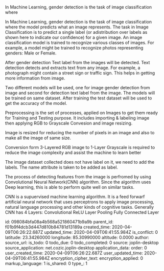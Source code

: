 In Machine Learning, gender detection is the task of image classification where

In Machine Learning, gender detection is the task of image classification where the model predicts what an image represents. The task in Image Classification is to predict a single label (or adistribution over labels as shown here to indicate our confidence) for a given image. An image classification model is trained to recognize various classes of images. For example, a model might be trained to recognize photos representing genders: Male or Female.

After gender detection Text label from the images will be detected. Text detection detects and extracts text from any image. For example, a photograph might contain a street sign or traffic sign. This helps in 
getting more information from image.

Two different models will be used, one for image gender detection from image and second for detection text label from the image. The models will be trained on same dataset. After training the test dataset will be used to get the accuracy of the model.



Preprocessing is the set of processes,  applied on Images to get them ready for Training and Testing purpose. It includes importing & labeling image then applying RGB to Grayscale Convesion and image resizing. 

Image is resized for reducing the number of pixels in an image and also to make all the image of same size.

Conversion form 3-Layered RGB image to 1-Layer Grayscale is required to reduce the image complexity and assist the machine to learn better

The image dataset collected does not have label on it, we need to add the labels. The name attribute is taken to be added as label.




The process of detecting features from the image is perfromed by using Convolutional Neural Network(CNN) algorithm. Since the algorithm uses Deep learning, this is able to perform quite well on similar tasks.


CNN is a supuervised machine learning algorithm. It is a feed forwarf artificial neural network that uses  perceptrons to apply image processing, natural language processing and other kinds of cognitive tasks.
Generally CNN has 4 Layers:
Convolutional
ReLU Layer
Pooling
Fully Connected Layer

id: 098084bfa08a4b568a521860471b9a9b
parent_id: f01b9f4dcb3d447d810b84781d13189a
created_time: 2020-04-09T06:26:22.687Z
updated_time: 2020-04-09T06:41:55.984Z
is_conflict: 0
latitude: 23.34260000
longitude: 85.30990000
altitude: 0.0000
author: 
source_url: 
is_todo: 0
todo_due: 0
todo_completed: 0
source: joplin-desktop
source_application: net.cozic.joplin-desktop
application_data: 
order: 0
user_created_time: 2020-04-09T06:26:22.687Z
user_updated_time: 2020-04-09T06:41:55.984Z
encryption_cipher_text: 
encryption_applied: 0
markup_language: 1
is_shared: 0
type_: 1